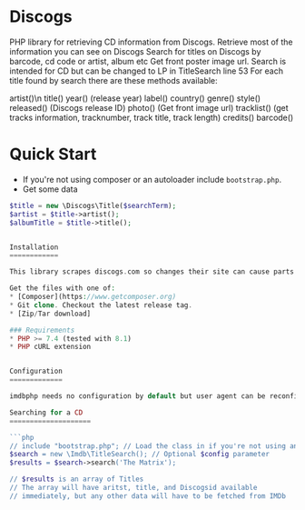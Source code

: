 Discogs
=======

PHP library for retrieving CD information from Discogs.
Retrieve most of the information you can see on Discogs
Search for titles on Discogs by barcode, cd code or artist, album etc
Get front poster image url.
Search is intended for CD but can be changed to LP in TitleSearch line 53
For each title found by search there are these methods available:

artist()\n
title()
year() (release year)
label()
country()
genre()
style()
released() (Discogs release ID)
photo() (Get front image url)
tracklist() (get tracks information, tracknumber, track title, track length)
credits()
barcode()


Quick Start
===========

* If you're not using composer or an autoloader include `bootstrap.php`.
* Get some data
```php
$title = new \Discogs\Title($searchTerm);
$artist = $title->artist();
$albumTitle = $title->title();


Installation
============

This library scrapes discogs.com so changes their site can cause parts of this library to fail.

Get the files with one of:
* [Composer](https://www.getcomposer.org)
* Git clone. Checkout the latest release tag.
* [Zip/Tar download]

### Requirements
* PHP >= 7.4 (tested with 8.1)
* PHP cURL extension


Configuration
=============

imdbphp needs no configuration by default but user agent can be reconfigured in config.

Searching for a CD
====================

```php
// include "bootstrap.php"; // Load the class in if you're not using an autoloader
$search = new \Imdb\TitleSearch(); // Optional $config parameter
$results = $search->search('The Matrix');

// $results is an array of Titles
// The array will have aritst, title, and Discogsid available
// immediately, but any other data will have to be fetched from IMDb
```

